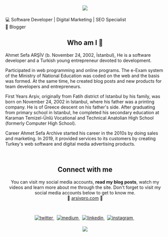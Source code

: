 <h1 align="center">
  <a>
    <img src="https://readme-typing-svg.herokuapp.com/?lines=Hello!+👋;I'm+Ahmet+Sefa+ARŞİV&center=true&size=25">
  </a>
</h1>
💻 Software Developer | Digital Marketing | SEO Specialist<br>
📙 Blogger <br>
<h2 align="center">
Who am I 👀 
</h2>
Ahmet Sefa ARŞİV (b. November 24, 2002, İstanbul), He is a software developer and a Turkish young entrepreneur devoted to development.

Participated in web programming and online programs. The e-Exam system of the Ministry of National Education was coded on the web and the basis was formed. At the same time, he created blog posts and new products for team developers and entrepreneurs.

First Years
Arşiv, originally from Fatih district of Istanbul by his family, was born on November 24, 2002 in Istanbul, where his father was a printing company. He is of Greece descent on his father's side. After graduating from primary school in Istanbul, he completed his secondary education at Karaman Temizel-Ünlü Vocational and Technical Anatolian High School (formerly Computer High School).

Career
Ahmet Sefa Archive started his career in the 2010s by doing sales and marketing. In 2019, it provided services to its customers by creating Turkey's web software and digital media advertising products.
</p>
<center>
<br>
<h2 align="center">
Connect with me 
</h2>
<p align="center">
  You can visit my social media accounts, <b>read my blog posts</b>, watch my videos and learn more about me through the site. Don't forget to visit my social media accounts below to get to know me. <br>
🌿 <a href="https://www.arsivpro.com/">arsivpro.com</a> 🌿

</p>  
<br>
<p align="center">
<a href="https://twitter.com/ahmetarsiv" target="_blank">
<img src=https://img.shields.io/badge/twitter-%2300acee.svg?&style=for-the-badge&logo=twitter&logoColor=white alt=twitter style="margin-bottom: 5px;" />
</a> &nbsp;

<a href="https://www.medium.com/@ahmetarsiv/?hl=tr" target="_blank">
<img src=https://img.shields.io/badge/medium-%23000000.svg?&style=for-the-badge&logo=medium&logoColor=green alt=medium style="margin-bottom: 5px;" />
</a> &nbsp;

<a href="https://linkedin.com/in/ahmetarsiv" target="_blank">
<img src=https://img.shields.io/badge/linkedin-%231E77B5.svg?&style=for-the-badge&logo=linkedin&logoColor=white alt=linkedin style="margin-bottom: 5px;" />
</a> &nbsp;

<a href="https://www.instagram.com/ahmetarsivi/" target="_blank">
<img src=https://img.shields.io/badge/instagram-%23000000.svg?&style=for-the-badge&logo=instagram&logoColor=red alt=instagram style="margin-bottom: 5px;" />
</a> &nbsp;
</p>  

<p align="center">
<img src="https://github-readme-stats.vercel.app/api?username=ahmetarsiv&show_icons=true&count_private=true&theme=dark" />
</p>
